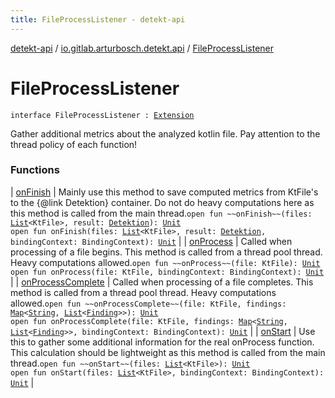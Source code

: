 ```yaml
---
title: FileProcessListener - detekt-api
---
```


[detekt-api](../../index.html) / [io.gitlab.arturbosch.detekt.api](../index.html) / [FileProcessListener](./index.html)

# FileProcessListener

`interface FileProcessListener : `[`Extension`](../-extension/index.html)

Gather additional metrics about the analyzed kotlin file.
Pay attention to the thread policy of each function!

### Functions

| [onFinish](on-finish.html) | Mainly use this method to save computed metrics from KtFile's to the {@link Detektion} container. Do not do heavy computations here as this method is called from the main thread.`open fun ~~onFinish~~(files: `[`List`](https://kotlinlang.org/api/latest/jvm/stdlib/kotlin.collections/-list/index.html)`<KtFile>, result: `[`Detektion`](../-detektion/index.html)`): `[`Unit`](https://kotlinlang.org/api/latest/jvm/stdlib/kotlin/-unit/index.html)<br>`open fun onFinish(files: `[`List`](https://kotlinlang.org/api/latest/jvm/stdlib/kotlin.collections/-list/index.html)`<KtFile>, result: `[`Detektion`](../-detektion/index.html)`, bindingContext: BindingContext): `[`Unit`](https://kotlinlang.org/api/latest/jvm/stdlib/kotlin/-unit/index.html) |
| [onProcess](on-process.html) | Called when processing of a file begins. This method is called from a thread pool thread. Heavy computations allowed.`open fun ~~onProcess~~(file: KtFile): `[`Unit`](https://kotlinlang.org/api/latest/jvm/stdlib/kotlin/-unit/index.html)<br>`open fun onProcess(file: KtFile, bindingContext: BindingContext): `[`Unit`](https://kotlinlang.org/api/latest/jvm/stdlib/kotlin/-unit/index.html) |
| [onProcessComplete](on-process-complete.html) | Called when processing of a file completes. This method is called from a thread pool thread. Heavy computations allowed.`open fun ~~onProcessComplete~~(file: KtFile, findings: `[`Map`](https://kotlinlang.org/api/latest/jvm/stdlib/kotlin.collections/-map/index.html)`<`[`String`](https://kotlinlang.org/api/latest/jvm/stdlib/kotlin/-string/index.html)`, `[`List`](https://kotlinlang.org/api/latest/jvm/stdlib/kotlin.collections/-list/index.html)`<`[`Finding`](../-finding/index.html)`>>): `[`Unit`](https://kotlinlang.org/api/latest/jvm/stdlib/kotlin/-unit/index.html)<br>`open fun onProcessComplete(file: KtFile, findings: `[`Map`](https://kotlinlang.org/api/latest/jvm/stdlib/kotlin.collections/-map/index.html)`<`[`String`](https://kotlinlang.org/api/latest/jvm/stdlib/kotlin/-string/index.html)`, `[`List`](https://kotlinlang.org/api/latest/jvm/stdlib/kotlin.collections/-list/index.html)`<`[`Finding`](../-finding/index.html)`>>, bindingContext: BindingContext): `[`Unit`](https://kotlinlang.org/api/latest/jvm/stdlib/kotlin/-unit/index.html) |
| [onStart](on-start.html) | Use this to gather some additional information for the real onProcess function. This calculation should be lightweight as this method is called from the main thread.`open fun ~~onStart~~(files: `[`List`](https://kotlinlang.org/api/latest/jvm/stdlib/kotlin.collections/-list/index.html)`<KtFile>): `[`Unit`](https://kotlinlang.org/api/latest/jvm/stdlib/kotlin/-unit/index.html)<br>`open fun onStart(files: `[`List`](https://kotlinlang.org/api/latest/jvm/stdlib/kotlin.collections/-list/index.html)`<KtFile>, bindingContext: BindingContext): `[`Unit`](https://kotlinlang.org/api/latest/jvm/stdlib/kotlin/-unit/index.html) |

